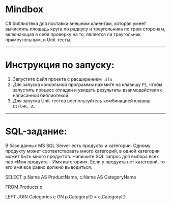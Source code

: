 # Mindbox

C# библиотека для поставки внешним клиентам, которая умеет вычислять площадь круга по радиусу и треугольника по трем сторонам, включающая в себя проверку на то, является ли треугольник прямоугольным, и Unit-тесты.

____

# Инструкция по запуску:
1. Запустите файл проекта с расширением `.sln`
2. Для запуска консольной программы нажмите на клавишу `F5`, чтобы запустить процесс отладки и увидеть результаты взаимодействия с написанной библиотекой.
3. Для запуска Unit-тестов воспользуйтесь комбинацией клавиш `Ctrl+R, A`.

____

# SQL-задание:

В базе данных MS SQL Server есть продукты и категории. Одному продукту может соответствовать много категорий, в одной категории может быть много продуктов. Напишите SQL запрос для выбора всех пар «Имя продукта – Имя категории». Если у продукта нет категорий, то его имя все равно должно выводиться.

SELECT p.Name AS ProductName, c.Name AS CategoryName

FROM Products p

LEFT JOIN Categories c ON p.CategoryID = c.CategoryID

